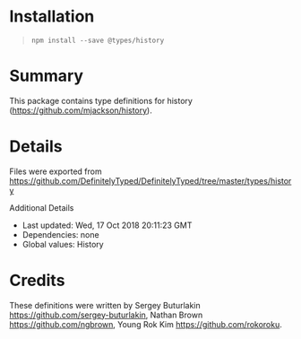 # Installation

> `npm install --save @types/history`

# Summary

This package contains type definitions for history (https://github.com/mjackson/history).

# Details

Files were exported from https://github.com/DefinitelyTyped/DefinitelyTyped/tree/master/types/history

Additional Details

- Last updated: Wed, 17 Oct 2018 20:11:23 GMT
- Dependencies: none
- Global values: History

# Credits

These definitions were written by Sergey Buturlakin <https://github.com/sergey-buturlakin>, Nathan Brown <https://github.com/ngbrown>, Young Rok Kim <https://github.com/rokoroku>.
